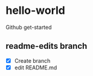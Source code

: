 # hello-world
Github get-started

## readme-edits branch 
- [x] Create branch
- [x] edit README.md 
